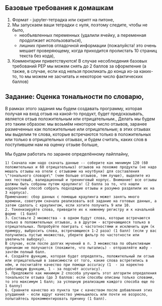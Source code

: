 ## Базовые требования к домашкам
    
1. Формат - jupyter-тетрадка или скрипт на питоне,
2. Мы запускаем ваши тетрадки с нуля, поэтому следите, чтобы не было,
    - необъявленных переменных (удалили ячейку, а переменная продолжает использоваться),
    - лишних принтов отладочной информации (пожалуйста! это очень мешает проверяющему, когда приходится пролистать 10 страниц текста без кода),
3. Комментарии приветствуются!
    В случае несоблюдения базовых требований PEP мы можем снять до 2 баллов за оформление (а также, в случае, если код нельзя прокликать до конца из-за каких-то, то мы можем не засчитать и некоторое число фактических баллов)

## Задание: Оценка тональности по словарю,
В рамках этого задания мы будем создавать программу, которая получая на вход отзыв на какой-то продукт, будет предсказывать, является отзыв положительным или отрицательным.,
Делать мы будем это таким образом: мы возьмём некоторое число отзывов, заранее размеченных как положительные или отрицательные; в этих отзывах мы выделим те слова, которые встречаются только в положительных или только в отрицательных отзывах, и будем считать, каких слов  в поступившем нам на оценку отзыве больше,
    
Мы будем работать по заранее определённому пайплайну,
   
    1) Сначала нам надо скачать данные -- соберите как минимум 120 (60 положительных и 60 отрицательныз) отзывов на похожие продукты (не надо мешать отзывы на отели с отзывами на ноутбуки) для составления \"тонального словаря\" (чем больше отзывов, тем лучше), выделите из них тестовый, валидационный и тренинговый корпус. Внимание! все отзывы должны быть собраны путем краулинга! (2 балла за то, что нашли корректный способ собрать подходящие отзывы и разумно разделили их на 3 корпуса).
    Примечание: сбор данных с помощью краулинга может занять много времени, советуем сначала реализовать всё задание на готовых данных, а затем сделать с краулингом, если хотите получить 9 или 10. 
    2. Токенизируйте слова, приведите их к нижнему регистру и к начальной форме  (1 балл)
    3. Составьте 2 множества - в одном будут слова, которые встречаются только в положительных отзывах, а в другом - встречающиеся только в отрицательных. Попробуйте поиграть с частотностями и исключить шум (к примеру, выбросить слова, встречающиеся 1-2 раза) (1 балл) (если у вас получились пустые множества, уберите фильтр по частотности или увеличьте выборку).
    В случае, если после долгих мучений в п. 3 множества по объективным причинам не получается (покажите, что пытались) - отправляйте жабу - зачтём полный балл.
    4. Создайте функцию, которая будет определять, положительный ли отзыв или отрицательный в зависимости от того, какие слова встретились в нём, и посчитайте качество при помощи accuracy (1  - за коректно работающую функцию, 1 - за подсчёт accuracy).
    5. Предложите как минимум 2 способа улучшить этот алгоритм определения тональности отзыва (до 3 баллов: если способы описаны только словами, то это максимум 1 балл; за успешную реализацию каждого способа еще по 1 баллу)
    6. Сравните качество из пункта три с качеством после добавления этих улудшений - если вдруг качество уменьшилось или почти не возросло, попытайтесь прокомментировать причину (1 балл).

